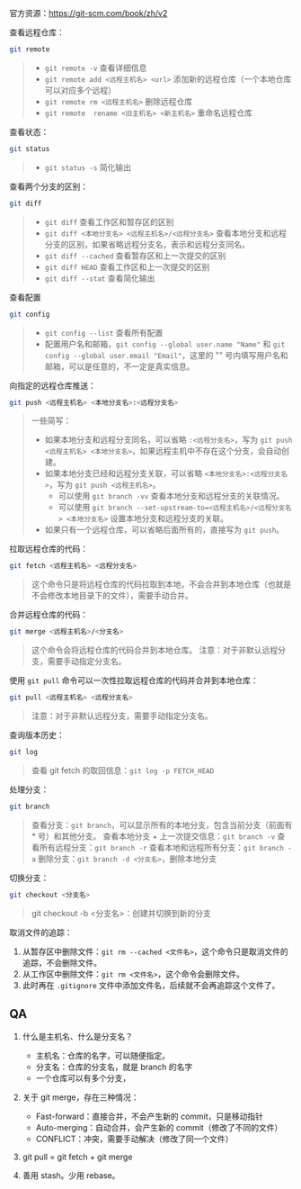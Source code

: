 
官方资源：https://git-scm.com/book/zh/v2

查看远程仓库：
```bash
git remote
```
> - `git remote -v` 查看详细信息
> - `git remote add <远程主机名> <url>` 添加新的远程仓库（一个本地仓库可以对应多个远程）
> - `git remote rm <远程主机名>` 删除远程仓库
> - `git remote  rename <旧主机名> <新主机名>` 重命名远程仓库

查看状态：
```bash
git status
```
> - `git status -s` 简化输出

查看两个分支的区别：
```bash
git diff
```
> - `git diff` 查看工作区和暂存区的区别
> - `git diff <本地分支名> <远程主机名>/<远程分支名>` 查看本地分支和远程分支的区别，如果省略远程分支名，表示和远程分支同名。
> - `git diff --cached` 查看暂存区和上一次提交的区别
> - `git diff HEAD` 查看工作区和上一次提交的区别
> - `git diff --stat` 查看简化输出


查看配置
```bash
git config
```
> - `git config --list` 查看所有配置
> - 配置用户名和邮箱，`git config --global user.name "Name"` 和 `git config --global user.email "Email"`，这里的 "" 号内填写用户名和邮箱，可以是任意的，不一定是真实信息。


向指定的远程仓库推送：
```bash
git push <远程主机名> <本地分支名>:<远程分支名>
```
> 一些简写：
> - 如果本地分支和远程分支同名，可以省略 `:<远程分支名>`，写为 `git push <远程主机名> <本地分支名>`，如果远程主机中不存在这个分支，会自动创建。
> - 如果本地分支已经和远程分支关联，可以省略 `<本地分支名>:<远程分支名>`，写为 `git push <远程主机名>`。
>   - 可以使用 `git branch -vv` 查看本地分支和远程分支的关联情况。
>   - 可以使用 `git branch --set-upstream-to=<远程主机名>/<远程分支名> <本地分支名>` 设置本地分支和远程分支的关联。
> - 如果只有一个远程仓库，可以省略后面所有的，直接写为 `git push`。


拉取远程仓库的代码：
```bash
git fetch <远程主机名> <远程分支名>
```
> 这个命令只是将远程仓库的代码拉取到本地，不会合并到本地仓库（也就是不会修改本地目录下的文件），需要手动合并。

合并远程仓库的代码：
```bash
git merge <远程主机名>/<分支名>
```
> 这个命令会将远程仓库的代码合并到本地仓库。
> 注意：对于非默认远程分支，需要手动指定分支名。

使用 `git pull` 命令可以一次性拉取远程仓库的代码并合并到本地仓库：
```bash
git pull <远程主机名> <远程分支名>
```
> 注意：对于非默认远程分支，需要手动指定分支名。

查询版本历史：
```bash
git log
```
> 查看 git fetch 的取回信息：`git log -p FETCH_HEAD`

处理分支：
```bash
git branch
```
> 查看分支：`git branch`，可以显示所有的本地分支，包含当前分支（前面有 * 号）和其他分支。
> 查看本地分支 + 上一次提交信息：`git branch -v`
> 查看所有远程分支：`git branch -r`
> 查看本地和远程所有分支：`git branch -a`
> 删除分支：`git branch -d <分支名>`，删除本地分支


切换分支：
```bash
git checkout <分支名>
```
> git checkout -b <分支名>：创建并切换到新的分支


取消文件的追踪：
1. 从暂存区中删除文件：`git rm --cached <文件名>`，这个命令只是取消文件的追踪，不会删除文件。
2. 从工作区中删除文件：`git rm <文件名>`，这个命令会删除文件。
3. 此时再在 `.gitignore` 文件中添加文件名，后续就不会再追踪这个文件了。

## QA
1. 什么是主机名、什么是分支名？
    - 主机名：仓库的名字，可以随便指定。
    - 分支名：仓库的分支名，就是 branch 的名字
    - 一个仓库可以有多个分支，

1. 关于 git merge，存在三种情况：
    - Fast-forward：直接合并，不会产生新的 commit，只是移动指针
    - Auto-merging：自动合并，会产生新的 commit（修改了不同的文件）
    - CONFLICT：冲突，需要手动解决（修改了同一个文件）

2. git pull = git fetch + git merge

3. 善用 stash。少用 rebase。
